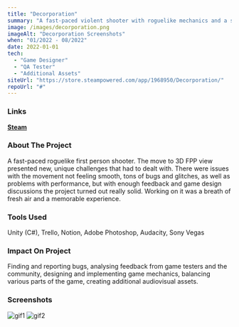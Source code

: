 ```yaml
---
title: "Decorporation"
summary: "A fast-paced violent shooter with roguelike mechanics and a style scoring system."
image: /images/decorporation.png
imageAlt: "Decorporation Screenshots"
when: "01/2022 - 08/2022"
date: 2022-01-01
tech:
  - "Game Designer"
  - "QA Tester"
  - "Additional Assets"
siteUrl: "https://store.steampowered.com/app/1968950/Decorporation/"
repoUrl: "#"
---
```

### Links

**[Steam](https://store.steampowered.com/app/1968950/Decorporation/)**

### About The Project

A fast-paced roguelike first person shooter. The move to 3D FPP view presented new, unique challenges that had to dealt with. There were issues with the movement not feeling smooth, tons of bugs and glitches, as well as problems with performance, but with enough feedback and game design discussions the project turned out really solid. Working on it was a breath of fresh air and a memorable experience.

### Tools Used

Unity (C#), Trello, Notion, Adobe Photoshop, Audacity, Sony Vegas

### Impact On Project

Finding and reporting bugs, analysing feedback from game testers and the community, designing and implementing game mechanics, balancing various parts of the game, creating additional audiovisual assets.

### Screenshots

![gif1](https://cdn.akamai.steamstatic.com/steam/apps/1968950/extras/Steam_1.gif?t=1666128322)
![gif2](https://cdn.akamai.steamstatic.com/steam/apps/1968950/extras/Steam_2.gif?t=1666128322)